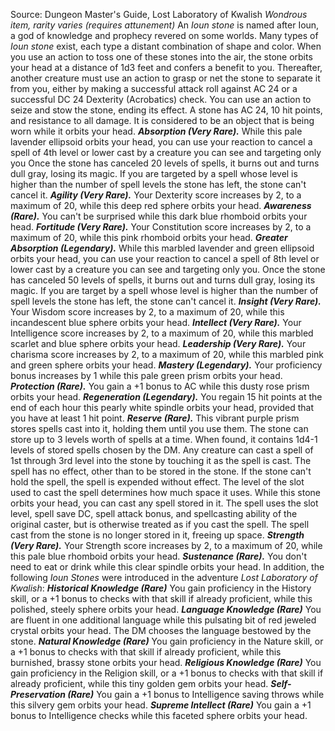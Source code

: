 Source: Dungeon Master's Guide, Lost Laboratory of Kwalish
*Wondrous item, rarity varies (requires attunement)*
An *Ioun stone* is named after Ioun, a god of knowledge and prophecy revered on some worlds. Many types of *Ioun stone* exist, each type a distant combination of shape and color.
When you use an action to toss one of these stones into the air, the stone orbits your head at a distance of 1d3 feet and confers a benefit to you. Thereafter, another creature must use an action to grasp or net the stone to separate it from you, either by making a successful attack roll against AC 24 or a successful DC 24 Dexterity (Acrobatics) check. You can use an action to seize and stow the stone, ending its effect.
A stone has AC 24, 10 hit points, and resistance to all damage. It is considered to be an object that is being worn while it orbits your head.
***Absorption (Very Rare).*** While this pale lavender ellipsoid orbits your head, you can use your reaction to cancel a spell of 4th level or lower cast by a creature you can see and targeting only you
Once the stone has canceled 20 levels of spells, it burns out and turns dull gray, losing its magic. If you are targeted by a spell whose level is higher than the number of spell levels the stone has left, the stone can't cancel it.
***Agility (Very Rare).*** Your Dexterity score increases by 2, to a maximum of 20, while this deep red sphere orbits your head.
***Awareness (Rare).*** You can't be surprised while this dark blue rhomboid orbits your head.
***Fortitude (Very Rare).*** Your Constitution score increases by 2, to a maximum of 20, while this pink rhomboid orbits your head.
***Greater Absorption (Legendary).*** While this marbled lavender and green ellipsoid orbits your head, you can use your reaction to cancel a spell of 8th level or lower cast by a creature you can see and targeting only you.
Once the stone has canceled 50 levels of spells, it burns out and turns dull gray, losing its magic. If you are target by a spell whose level is higher than the number of spell levels the stone has left, the stone can't cancel it.
***Insight (Very Rare).*** Your Wisdom score increases by 2, to a maximum of 20, while this incandescent blue sphere orbits your head.
***Intellect (Very Rare).*** Your Intelligence score increases by 2, to a maximum of 20, while this marbled scarlet and blue sphere orbits your head.
***Leadership (Very Rare).*** Your charisma score increases by 2, to a maximum of 20, while this marbled pink and green sphere orbits your head.
***Mastery (Legendary).*** Your proficiency bonus increases by 1 while this pale green prism orbits your head.
***Protection (Rare).*** You gain a +1 bonus to AC while this dusty rose prism orbits your head.
***Regeneration (Legendary).*** You regain 15 hit points at the end of each hour this pearly white spindle orbits your head, provided that you have at least 1 hit point.
***Reserve (Rare).*** This vibrant purple prism stores spells cast into it, holding them until you use them. The stone can store up to 3 levels worth of spells at a time. When found, it contains 1d4-1 levels of stored spells chosen by the DM.
Any creature can cast a spell of 1st through 3rd level into the stone by touching it as the spell is cast. The spell has no effect, other than to be stored in the stone. If the stone can't hold the spell, the spell is expended without effect. The level of the slot used to cast the spell determines how much space it uses.
While this stone orbits your head, you can cast any spell stored in it. The spell uses the slot level, spell save DC, spell attack bonus, and spellcasting ability of the original caster, but is otherwise treated as if you cast the spell. The spell cast from the stone is no longer stored in it, freeing up space.
***Strength (Very Rare).*** Your Strength score increases by 2, to a maximum of 20, while this pale blue rhomboid orbits your head.
***Sustenance (Rare).*** You don't need to eat or drink while this clear spindle orbits your head.
In addition, the following *Ioun Stones* were introduced in the adventure *Lost Laboratory of Kwalish*:
***Historical Knowledge (Rare)*** You gain proficiency in the History skill, or a +1 bonus to checks with that skill if already proficient, while this polished, steely sphere orbits your head.
***Language Knowledge (Rare)*** You are fluent in one additional language while this pulsating bit of red jeweled crystal orbits your head. The DM chooses the language bestowed by the stone.
***Natural Knowledge (Rare)*** You gain proficiency in the Nature skill, or a +1 bonus to checks with that skill if already proficient, while this burnished, brassy stone orbits your head.
***Religious Knowledge (Rare)*** You gain proficiency in the Religion skill, or a +1 bonus to checks with that skill if already proficient, while this tiny golden gem orbits your head.
***Self-Preservation (Rare)*** You gain a +1 bonus to Intelligence saving throws while this silvery gem orbits your head.
***Supreme Intellect (Rare)*** You gain a +1 bonus to Intelligence checks while this faceted sphere orbits your head.